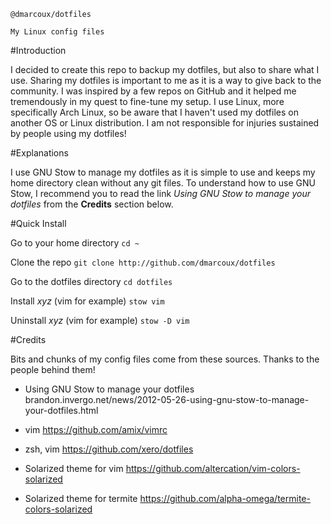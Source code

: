 ```
@dmarcoux/dotfiles

My Linux config files
```


#Introduction

I decided to create this repo to backup my dotfiles, but also to share what I use. Sharing my dotfiles is important to me as it is a way to give back to the community. I was inspired by a few repos on GitHub and it helped me tremendously in my quest to fine-tune my setup. I use Linux, more specifically Arch Linux, so be aware that I haven't used my dotfiles on another OS or Linux distribution. I am not responsible for injuries sustained by people using my dotfiles!


#Explanations

I use GNU Stow to manage my dotfiles as it is simple to use and keeps my home directory clean without any git files. To understand how to use GNU Stow, I recommend you to read the link *Using GNU Stow to manage your dotfiles* from the **Credits** section below.


#Quick Install

Go to your home directory
```cd ~```

Clone the repo
```git clone http://github.com/dmarcoux/dotfiles```

Go to the dotfiles directory
```cd dotfiles```

Install *xyz* (vim for example)
```stow vim```

Uninstall *xyz* (vim for example)
```stow -D vim```


#Credits

Bits and chunks of my config files come from these sources. Thanks to the people behind them!

- Using GNU Stow to manage your dotfiles
brandon.invergo.net/news/2012-05-26-using-gnu-stow-to-manage-your-dotfiles.html

- vim
https://github.com/amix/vimrc

- zsh, vim
https://github.com/xero/dotfiles

- Solarized theme for vim
https://github.com/altercation/vim-colors-solarized

- Solarized theme for termite
https://github.com/alpha-omega/termite-colors-solarized
